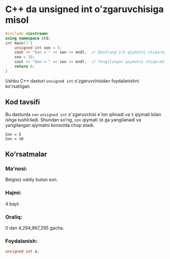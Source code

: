 # C++ da unsigned int oʻzgaruvchisiga misol
```cpp
#include <iostream>
using namespace std;
int main() {
    unsigned int son = 5;
    cout << "Son = " << son << endl;  // Boshlang'ich qiymatni chiqaradi
    son = 10;
    cout << "Son = " << son << endl;  // Yangilangan qiymatni chiqaradi
    return 0;
}
```
Ushbu C++ dasturi `unsigned int` o'zgaruvchisidan foydalanishni ko'rsatilgan.
## Kod tavsifi
Bu dasturda `son` `unsigned int` o\`zgaruvchisi e\`lon qilinadi va `5` qiymati bilan ishga tushiriladi.
Shundan so'ng, `son` qiymati `10` ga yangilanadi va yangilangan qiymatni konsolda chop etadi.
```console
Son = 5
Son = 10
```
## Ko'rsatmalar
### Ma'nosi:
Belgisiz oddiy butun son.
### Hajmi:
4 bayt.
### Oraliq:
0 dan 4,294,967,295 gacha.
### Foydalanish:
```cpp
unsigned int a;
```
